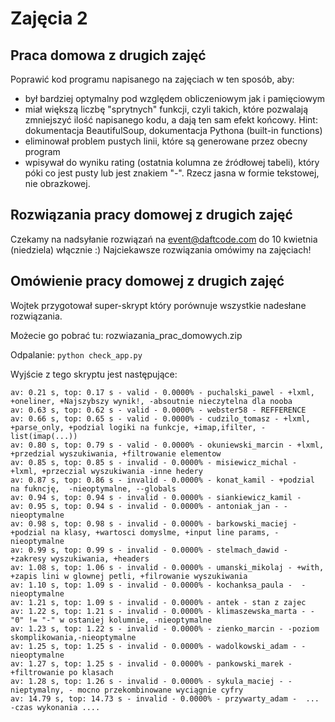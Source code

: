 # Zajęcia 2

## Praca domowa z drugich zajęć
Poprawić kod programu napisanego na zajęciach w ten sposób, aby:

- był bardziej optymalny pod względem obliczeniowym jak i pamięciowym
- miał większą liczbę "sprytnych" funkcji, czyli takich, które pozwalają
  zmniejszyć ilość napisanego kodu, a dają ten sam efekt końcowy. Hint:
  dokumentacja BeautifulSoup, dokumentacja Pythona (built-in functions)
- eliminował problem pustych linii, które są generowane przez obecny program
- wpisywał do wyniku rating (ostatnia kolumna ze źródłowej tabeli), który póki
  co jest pusty lub jest znakiem "-". Rzecz jasna w formie tekstowej, nie
  obrazkowej.

## Rozwiązania pracy domowej z drugich zajęć
Czekamy na nadsyłanie rozwiązań na event@daftcode.com do 10 kwietnia (niedziela)
włącznie :) Najciekawsze rozwiązania omówimy na zajęciach!

## Omówienie pracy domowej z drugich zajęć
Wojtek przygotował super-skrypt który porównuje wszystkie nadesłane rozwiązania.

Możecie go pobrać tu: rozwiazania_prac_domowych.zip

Odpalanie: `python check_app.py`

Wyjście z tego skryptu jest następujące:

```
av: 0.21 s, top: 0.17 s - valid - 0.0000% - puchalski_pawel - +lxml, +oneliner, +Najszybszy wynik!, -absoutnie nieczytelna dla nooba
av: 0.63 s, top: 0.62 s - valid - 0.0000% - webster58 - REFFERENCE
av: 0.66 s, top: 0.65 s - valid - 0.0000% - cudzilo_tomasz - +lxml, +parse_only, +podzial logiki na funkcje, +imap,ifilter, -list(imap(...))
av: 0.80 s, top: 0.79 s - valid - 0.0000% - okuniewski_marcin - +lxml, +przedzial wyszukiwania, +filtrowanie elementow
av: 0.85 s, top: 0.85 s - invalid - 0.0000% - misiewicz_michal - +lxml, +przeczial wyszukiwania -inne hedery
av: 0.87 s, top: 0.86 s - invalid - 0.0000% - konat_kamil - +podzial na fukncję,  -nieoptymalne, --globals
av: 0.94 s, top: 0.94 s - invalid - 0.0000% - siankiewicz_kamil - 
av: 0.95 s, top: 0.94 s - invalid - 0.0000% - antoniak_jan - -nieoptymalne
av: 0.98 s, top: 0.98 s - invalid - 0.0000% - barkowski_maciej - +podzial na klasy, +wartosci domyslme, +input line params, -nieoptymalne
av: 0.99 s, top: 0.99 s - invalid - 0.0000% - stelmach_dawid - +zakresy wyszukiwania, +headers
av: 1.08 s, top: 1.06 s - invalid - 0.0000% - umanski_mikolaj - +with, +zapis lini w glownej petli, +filrowanie wyszukiwania
av: 1.10 s, top: 1.09 s - invalid - 0.0000% - kochanksa_paula -  -nieoptymalne
av: 1.21 s, top: 1.09 s - invalid - 0.0000% - antek - stan z zajec
av: 1.22 s, top: 1.21 s - invalid - 0.0000% - klimaszewska_marta - -"0" != "-" w ostaniej kolumnie, -nieoptymalne
av: 1.23 s, top: 1.22 s - invalid - 0.0000% - zienko_marcin - -poziom skomplikowania,-nieoptymalne
av: 1.25 s, top: 1.25 s - invalid - 0.0000% - wadolkowski_adam - -nieoptymalne
av: 1.27 s, top: 1.25 s - invalid - 0.0000% - pankowski_marek - +filtrowanie po klasach
av: 1.28 s, top: 1.26 s - invalid - 0.0000% - sykula_maciej - -nieptymalny, - mocno przekombinowane wyciągnie cyfry
av: 14.79 s, top: 14.73 s - invalid - 0.0000% - przywarty_adam -  ... -czas wykonania ....
```
